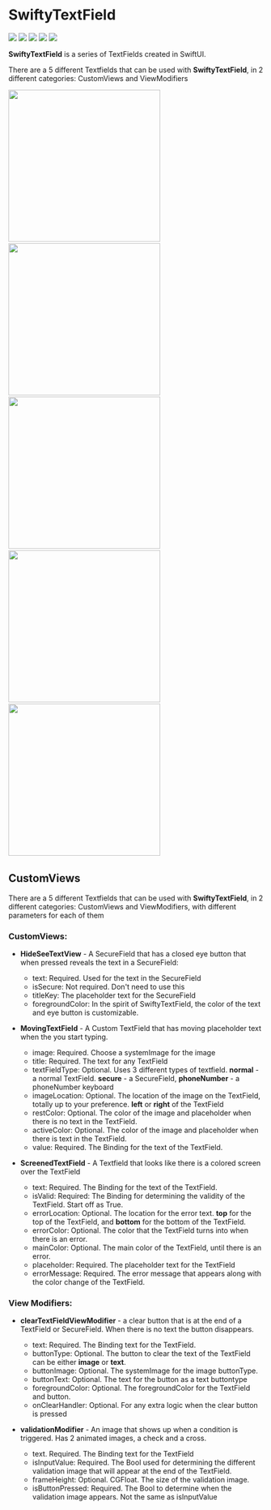 # SwiftyTextField

![](https://img.shields.io/badge/license-MIT-green) ![](https://img.shields.io/badge/maintained%3F-Yes-green) ![](https://img.shields.io/badge/swift-5.4-green) ![](https://img.shields.io/badge/iOS-15-red) ![](https://img.shields.io/badge/release-v1.0.1-blue)


**SwiftyTextField** is a series of TextFields created in SwiftUI.

There are a 5 different Textfields that can be used with **SwiftyTextField**, in 2 different categories: CustomViews and ViewModifiers

<img height="300" src="https://github.com/samgusa/SwiftyTextField/assets/45985527/5395734d-a8e4-4e7f-92a2-420e460ab640">
&nbsp;&nbsp;&nbsp
<img height="300" src="https://github.com/samgusa/SwiftyTextField/assets/45985527/a5145c58-e887-4921-b758-aad43b2d364b">
&nbsp;&nbsp;&nbsp
<img height="300" src="https://github.com/samgusa/SwiftyTextField/assets/45985527/dcd9f504-5761-432c-b809-863dfbe0881f">
&nbsp;&nbsp;&nbsp
<img height="300" src="https://github.com/samgusa/SwiftyTextField/assets/45985527/2e13572f-24f2-4984-8789-dcf770cb2408">
&nbsp;&nbsp;&nbsp
<img height="300" src="https://github.com/samgusa/SwiftyTextField/assets/45985527/440c10d4-2654-4265-9379-733d96b88583">
&nbsp;&nbsp;&nbsp&nbsp;&nbsp;&nbsp&nbsp;&nbsp;&nbsp&nbsp;&nbsp;&nbsp&nbsp;&nbsp;&nbsp&nbsp;&nbsp;&nbsp&nbsp;&nbsp;&nbsp&nbsp;&nbsp;&nbsp


## CustomViews 

There are a 5 different Textfields that can be used with **SwiftyTextField**, in 2 different categories: CustomViews and ViewModifiers, with different parameters for each of them

### CustomViews:

* **HideSeeTextView** - A SecureField that has a closed eye button that when pressed reveals the text in a SecureField:
  * text: Required. Used for the text in the SecureField
  * isSecure: Not required. Don't need to use this
  * titleKey: The placeholder text for the SecureField
  * foregroundColor: In the spirit of SwiftyTextField, the color of the text and eye button is customizable.

* **MovingTextField** - A Custom TextField that has moving placeholder text when the you start typing.
  * image: Required. Choose a systemImage for the image
  * title: Required. The text for any TextField
  * textFieldType: Optional. Uses 3 different types of textfield. **normal** - a normal TextField. **secure** - a SecureField, **phoneNumber** - a phoneNumber keyboard
  * imageLocation: Optional. The location of the image on the TextField, totally up to your preference. **left** or **right** of the TextField
  * restColor: Optional. The color of the image and placeholder when there is no text in the TextField.
  * activeColor: Optional. The color of the image and placeholder when there is text in the TextField.
  * value: Required. The Binding for the text of the TextField. 

* **ScreenedTextField** - A Textfield that looks like there is a colored screen over the TextField
  * text: Required. The Binding for the text of the TextField.
  * isValid: Required: The Binding for determining the validity of the TextField. Start off as True.
  * errorLocation: Optional. The location for the error text. **top** for the top of the TextField, and **bottom** for the bottom of the TextField.
  * errorColor: Optional. The color that the TextField turns into when there is an error.
  * mainColor: Optional. The main color of the TextField, until there is an error.
  * placeholder: Required. The placeholder text for the TextField
  * errorMessage: Required. The error message that appears along with the color change of the TextField.
 
### View Modifiers:

* **clearTextFieldViewModifier** - a clear button that is at the end of a TextField or SecureField. When there is no text the button disappears.
  * text: Required. The Binding text for the TextField.
  * buttonType: Optional. The button to clear the text of the TextField can be either **image** or **text**.
  * buttonImage: Optional. The systemImage for the image buttonType.
  * buttonText: Optional. The text for the button as a text buttontype
  * foregroundColor: Optional. The foregroundColor for the TextField and button.
  * onClearHandler: Optional. For any extra logic when the clear button is pressed
 
* **validationModifier** - An image that shows up when a condition is triggered. Has 2 animated images, a check and a cross.
  * text. Required. The Binding text for the TextField
  * isInputValue: Required. The Bool used for determining the different validation image that will appear at the end of the TextField.
  * frameHeight: Optional. CGFloat. The size of the validation image.
  * isButtonPressed: Required. The Bool to determine when the validation image appears. Not the same as isInputValue




